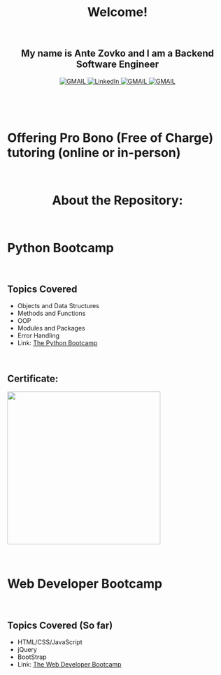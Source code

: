 
<h1 align="center"> Welcome!</h1>
<br>

<h2 align="center">My name is Ante Zovko and I am a Backend Software Engineer</h2> 

<p align= "center">
  <a href="https://mail.google.com/mail/u/0/?view=cm&fs=1&to=antezovko.az@gmail.com&tf=1">
      <img alt="GMAIL" src="https://img.shields.io/badge/Email-Contact-darkred?style=for-the-badge&logo=gmail&labelColor=grey&logoColor=white" />
    </a>
 <a href="https://www.linkedin.com/in/antezovko/">
      <img alt="LinkedIn" src="https://img.shields.io/badge/LinkedIn-Connect-Blue?style=for-the-badge&logo=LinkedIn" />
    </a>
   <a href="https://www.instagram.com/zovkoante23/">
      <img alt="GMAIL" src="https://img.shields.io/badge/Instagram-Follow-E1306C?style=for-the-badge&logo=Instagram&logoColor=white" />
    </a>
   <a href="https://www.facebook.com/ZovkoAntee/">
      <img alt="GMAIL" src="https://img.shields.io/badge/Facebook-Add%20Friend-darkblue?style=for-the-badge&logo=Facebook&logoColor=white" />
    </a>

  </p>

<br>
<br>
<br>

# Offering <b>Pro Bono (Free of Charge)</b> tutoring (online or in-person) 


<br>

<h1 align="center">About the Repository:</h1>

<br>
<h1>Python Bootcamp</h1>

<br>

## Topics Covered 
<ul>
<li>Objects and Data Structures</li>
<li>Methods and Functions</li>
<li>OOP</li>
<li>Modules and Packages</li>
<li>Error Handling</li>
<li>Link: <a href="https://www.udemy.com/course/complete-python-bootcamp/">The Python Bootcamp</a></li>
</ul>

<br>

## Certificate: 
<img witdh="350" height="350" src = "https://github.com/AnteZovko23/Projects-Online-Courses/blob/master/Python%20Bootcamp%20/Screenshots/Certificate.jpg">

<br>
<br>
<br>

<h1>Web Developer Bootcamp</h1>
<br>

## Topics Covered (So far)

<ul>
<li>HTML/CSS/JavaScript</li>
<li>jQuery</li>
<li>BootStrap</li>
<li>Link: <a href="https://www.udemy.com/course/the-web-developer-bootcamp/">The Web Developer Bootcamp</a></li>
</ul>



<br>
